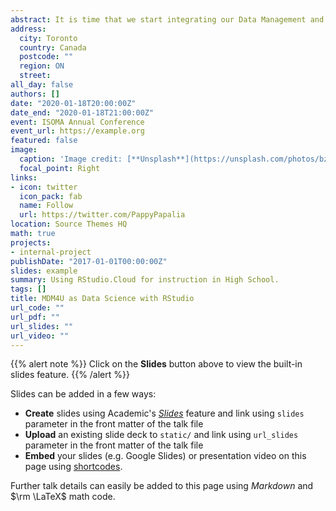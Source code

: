 ```yaml
---
abstract: It is time that we start integrating our Data Management and AP Statistics classes with the fields of Data Science and Computing. In university, students will be expected to perform their data analysis and statistics using statistical computing software. Giving our students an opportunity to learn probability and statistics by doing data science will teach students the essential statistical skills we want with the added benefit of learning computational thinking and coding. You will be surprised how frictionless the initial set up is using RStudio Cloud and how easily students learn how to produce visualization and manage data in the RStudio Cloud IDE. Bring your laptop to participate in this interactive workshop that will inspire you to use this in your next class. I will also provide a variety of resources including a free e-text that uses R for its examples and lab activities. Additionally, you will be introduced to the R for Data Science Online Learning Community and the vast network of professionals who are willing to support and help you and your students learn to use R. I will also share my own experience learning to use R, a free opensource software program
address:
  city: Toronto
  country: Canada
  postcode: ""
  region: ON
  street: 
all_day: false
authors: []
date: "2020-01-18T20:00:00Z"
date_end: "2020-01-18T21:00:00Z"
event: ISOMA Annual Conference
event_url: https://example.org
featured: false
image:
  caption: 'Image credit: [**Unsplash**](https://unsplash.com/photos/bzdhc5b3Bxs)'
  focal_point: Right
links:
- icon: twitter
  icon_pack: fab
  name: Follow
  url: https://twitter.com/PappyPapalia
location: Source Themes HQ
math: true
projects:
- internal-project
publishDate: "2017-01-01T00:00:00Z"
slides: example
summary: Using RStudio.Cloud for instruction in High School.
tags: []
title: MDM4U as Data Science with RStudio
url_code: ""
url_pdf: ""
url_slides: ""
url_video: ""
---
```


{{% alert note %}}
Click on the **Slides** button above to view the built-in slides feature.
{{% /alert %}}

Slides can be added in a few ways:

- **Create** slides using Academic's [*Slides*](https://sourcethemes.com/academic/docs/managing-content/#create-slides) feature and link using `slides` parameter in the front matter of the talk file
- **Upload** an existing slide deck to `static/` and link using `url_slides` parameter in the front matter of the talk file
- **Embed** your slides (e.g. Google Slides) or presentation video on this page using [shortcodes](https://sourcethemes.com/academic/docs/writing-markdown-latex/).

Further talk details can easily be added to this page using *Markdown* and $\rm \LaTeX$ math code.
